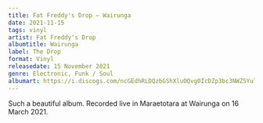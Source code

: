 ```yaml
---
title: Fat Freddy's Drop – Wairunga
date: 2021-11-15
tags: vinyl
artist: Fat Freddy's Drop
albumtitle: Wairunga
label: The Drop
format: Vinyl
releasedate: 15 November 2021
genre: Electronic, Funk / Soul
albumart: https://i.discogs.com/ncGEdhRLDQzbGShXluOQvg0IcDZp3bc3NWZ5YuTfq3c/rs:fit/g:sm/q:90/h:600/w:594/czM6Ly9kaXNjb2dz/LWRhdGFiYXNlLWlt/YWdlcy9SLTE5NDQx/NzE3LTE2MjU5MTMy/MjctOTY2My5qcGVn.jpeg
---
```


Such a beautiful album. Recorded live in Maraetotara at Wairunga on 16 March 2021.